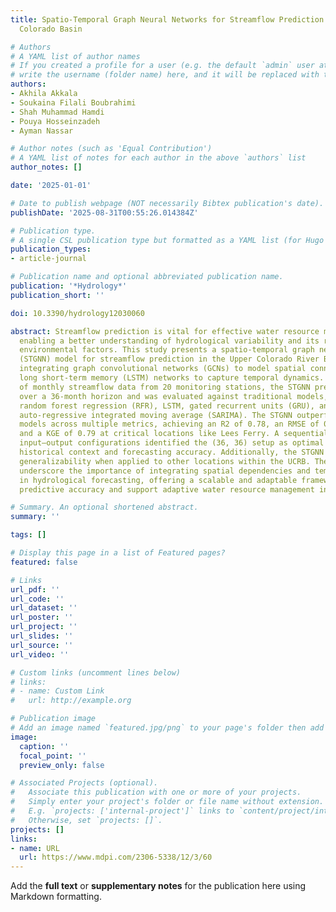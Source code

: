 ```yaml
---
title: Spatio-Temporal Graph Neural Networks for Streamflow Prediction in the Upper
  Colorado Basin

# Authors
# A YAML list of author names
# If you created a profile for a user (e.g. the default `admin` user at `content/authors/admin/`), 
# write the username (folder name) here, and it will be replaced with their full name and linked to their profile.
authors:
- Akhila Akkala
- Soukaina Filali Boubrahimi
- Shah Muhammad Hamdi
- Pouya Hosseinzadeh
- Ayman Nassar

# Author notes (such as 'Equal Contribution')
# A YAML list of notes for each author in the above `authors` list
author_notes: []

date: '2025-01-01'

# Date to publish webpage (NOT necessarily Bibtex publication's date).
publishDate: '2025-08-31T00:55:26.014384Z'

# Publication type.
# A single CSL publication type but formatted as a YAML list (for Hugo requirements).
publication_types:
- article-journal

# Publication name and optional abbreviated publication name.
publication: '*Hydrology*'
publication_short: ''

doi: 10.3390/hydrology12030060

abstract: Streamflow prediction is vital for effective water resource management,
  enabling a better understanding of hydrological variability and its response to
  environmental factors. This study presents a spatio-temporal graph neural network
  (STGNN) model for streamflow prediction in the Upper Colorado River Basin (UCRB),
  integrating graph convolutional networks (GCNs) to model spatial connectivity and
  long short-term memory (LSTM) networks to capture temporal dynamics. Using 30 years
  of monthly streamflow data from 20 monitoring stations, the STGNN predicted streamflow
  over a 36-month horizon and was evaluated against traditional models, including
  random forest regression (RFR), LSTM, gated recurrent units (GRU), and seasonal
  auto-regressive integrated moving average (SARIMA). The STGNN outperformed these
  models across multiple metrics, achieving an R2 of 0.78, an RMSE of 0.81 mm/month,
  and a KGE of 0.79 at critical locations like Lees Ferry. A sequential analysis of
  input–output configurations identified the (36, 36) setup as optimal for balancing
  historical context and forecasting accuracy. Additionally, the STGNN showed strong
  generalizability when applied to other locations within the UCRB. These results
  underscore the importance of integrating spatial dependencies and temporal dynamics
  in hydrological forecasting, offering a scalable and adaptable framework to improve
  predictive accuracy and support adaptive water resource management in river basins.

# Summary. An optional shortened abstract.
summary: ''

tags: []

# Display this page in a list of Featured pages?
featured: false

# Links
url_pdf: ''
url_code: ''
url_dataset: ''
url_poster: ''
url_project: ''
url_slides: ''
url_source: ''
url_video: ''

# Custom links (uncomment lines below)
# links:
# - name: Custom Link
#   url: http://example.org

# Publication image
# Add an image named `featured.jpg/png` to your page's folder then add a caption below.
image:
  caption: ''
  focal_point: ''
  preview_only: false

# Associated Projects (optional).
#   Associate this publication with one or more of your projects.
#   Simply enter your project's folder or file name without extension.
#   E.g. `projects: ['internal-project']` links to `content/project/internal-project/index.md`.
#   Otherwise, set `projects: []`.
projects: []
links:
- name: URL
  url: https://www.mdpi.com/2306-5338/12/3/60
---
```


Add the **full text** or **supplementary notes** for the publication here using Markdown formatting.
